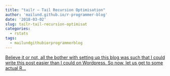 ```yaml
---
title: "tailr — Tail Recursion Optimisation"
author: 'mailund.github.io/r-programmer-blog'
date: '2018-03-02'
slug: tailr-tail-recursion-optimisat
categories:
  - rstats
tags:
  - mailundgithubiorprogrammerblog
---
```


[Believe it or not, all the bother with setting up this blog was such that I could write this post easier than I could on Wordpress. So now, let us get to some actual R...<click to read more>](https://mailund.github.io/r-programmer-blog/2018/03/02/tailr--tail-recursion-optimisation/)

